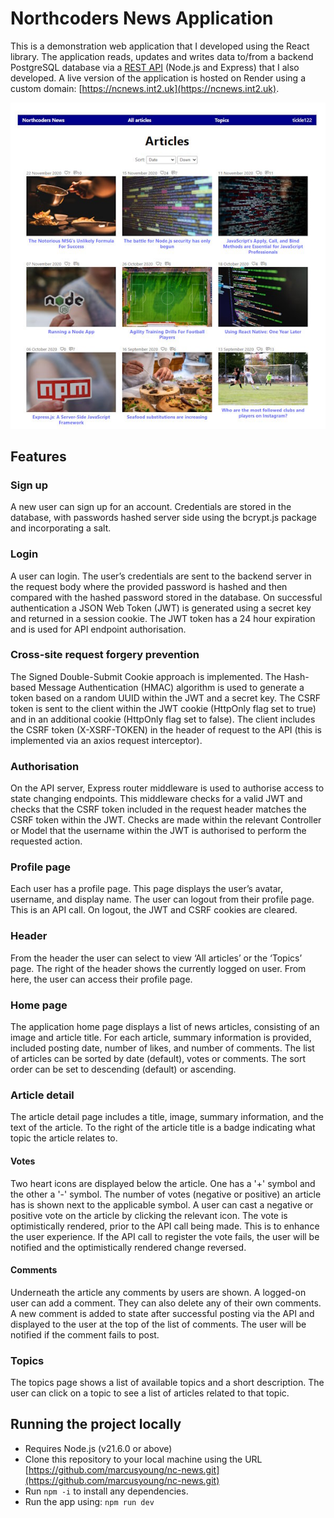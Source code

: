 # Northcoders News Application

This is a demonstration web application that I developed using the React library. The application reads, updates and writes data to/from a backend PostgreSQL database via a [REST API](https://github.com/marcusyoung/nc-news-api) (Node.js and Express) that I also developed. A live version of the application is hosted on Render using a custom domain: [https://ncnews.int2.uk](https://ncnews.int2.uk). 

![](nc-news.jpg)

## Features

### Sign up

A new user can sign up for an account. Credentials are stored in the database, with passwords hashed server side using the bcrypt.js package and incorporating a salt.

### Login

A user can login. The user’s credentials are sent to the backend server in the request body where the provided password is hashed and then compared with the hashed password stored in the database. On successful authentication a JSON Web Token (JWT) is generated using a secret key and returned in a session cookie. The JWT token has a 24 hour expiration and is used for API endpoint authorisation.

### Cross-site request forgery prevention

The Signed Double-Submit Cookie approach is implemented. The Hash-based Message Authentication (HMAC) algorithm is used to generate a token based on a random UUID within the JWT and a secret key. The CSRF token is sent to the client within the JWT cookie (HttpOnly flag set to true) and in an additional cookie (HttpOnly flag set to false). The client includes the CSRF token (X-XSRF-TOKEN) in the header of request to the API (this is implemented via an axios request interceptor).

### Authorisation

On the API server, Express router middleware is used to authorise access to state changing endpoints. This middleware checks for a valid JWT and checks that the CSRF token included in the request header matches the CSRF token within the JWT. Checks are made within the relevant Controller or Model that the username within the JWT is authorised to perform the requested action.

### Profile page

Each user has a profile page. This page displays the user’s avatar, username, and display name. The user can logout from their profile page. This is an API call. On logout, the JWT and CSRF cookies are cleared.

### Header

From the header the user can select to view ‘All articles’ or the ‘Topics’ page. The right of the header shows the currently logged on user. From here, the user can access their profile page.

### Home page

The application home page displays a list of news articles, consisting of an image and article title. For each article, summary information is provided, included posting date, number of likes, and number of comments. The list of articles can be sorted by date (default), votes or comments. The sort order can be set to descending (default) or ascending.

### Article detail

The article detail page includes a title, image, summary information, and the text of the article. To the right of the article title is a badge indicating what topic the article relates to. 

#### Votes

Two heart icons are displayed below the article. One has a '+' symbol and the other a '-' symbol. The number of votes (negative or positive) an article has is shown next to the applicable symbol. A user can cast a negative or positive vote on the article by clicking the relevant icon. The vote is optimistically rendered, prior to the API call being made. This is to enhance the user experience. If the API call to register the vote fails, the user will be notified and the optimistically rendered change reversed.

#### Comments

Underneath the article any comments by users are shown. A logged-on user can add a comment. They can also delete any of their own comments. A new comment is added to state after successful posting via the API and displayed to the user at the top of the list of comments. The user will be notified if the comment fails to post.

### Topics

The topics page shows a list of available topics and a short description. The user can click on a topic to see a list of articles related to that topic.

## Running the project locally

- Requires Node.js (v21.6.0 or above)
- Clone this repository to your local machine using the URL [https://github.com/marcusyoung/nc-news.git](https://github.com/marcusyoung/nc-news.git)
- Run `npm -i` to install any dependencies.
- Run the app using: `npm run dev`

  

